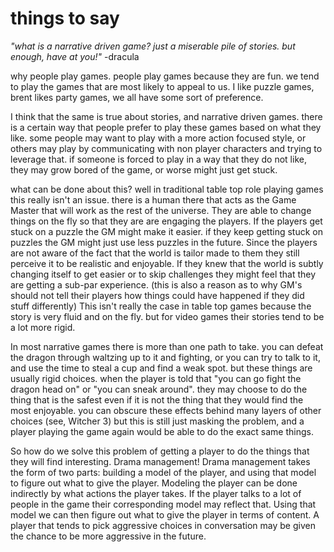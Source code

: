 # things to say

_"what is a narrative driven game? just a miserable pile of stories. but enough, have at you!"_
-dracula 

why people play games.
people play games because they are fun. we tend to play the games that are most likely to appeal to us.
I like puzzle games, brent likes party games, we all have some sort of preference.

I think that the same is true about stories, and narrative driven games. there is a certain way that people prefer to play these games based on what they like. some people may want to play with a more action focused style, or others may play by communicating with non player characters and trying to leverage that. if someone is forced to play in a way that they do not like, they may grow bored of the game, or worse might just get stuck.

what can be done about this? well in traditional table top role playing games this really isn't an issue. there is a human there that acts as the Game Master that will work as the rest of the universe. They are able to change things on the fly so that they are are engaging the players. If the players get stuck on a puzzle the GM might make it easier. if they keep getting stuck on puzzles the GM might just use less puzzles in the future. Since the players are not aware of the fact that the world is tailor made to them they still perceive it to be realistic and enjoyable. If they knew that the world is subtly changing itself to get easier or to skip challenges they might feel that they are getting a sub-par experience. (this is also a reason as to why GM's should not tell their players how things could have happened if they did stuff differently) This isn't really the case in table top games because the story is very fluid and on the fly. but for video games their stories tend to be a lot more rigid.

In most narrative games there is more than one path to take. you can defeat the dragon through waltzing up to it and fighting, or you can try to talk to it, and use the time to steal a cup and find a weak spot. but these things are usually rigid choices. when the player is told that "you can go fight the dragon head on" or "you can sneak around". they may choose to do the thing that is the safest even if it is not the thing that they would find the most enjoyable. you can obscure these effects behind many layers of other choices (see, Witcher 3) but this is still just masking the problem, and a player playing the game again would be able to do the exact same things.

So how do we solve this problem of getting a player to do the things that they will find interesting. Drama management! Drama management takes the form of two parts: building a model of the player, and using that model to figure out what to give the player. Modeling the player can be done indirectly by what actions the player takes. If the player talks to a lot of people in the game their corresponding model may reflect that. Using that model we can then figure out what to give the player in terms of content. A player that tends to pick aggressive choices in conversation may be given the chance to be more aggressive in the future.   

  
